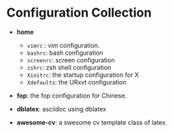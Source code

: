 
Configuration Collection
========================


+ __home__
    + `vimrc` : vim configuration.
    + `bashrc`: bash configuration
    + `screenrc`: screen configuration
    + `zshrc`:  zsh shell configuration
    + `Xinitrc`: the startup configuration for X
    + `Xdefaults`: the URxvt configuration

+ __fop__: the fop configuration for Chinese.
+ __dblatex__: asciidoc using dblatex
+ __awesome-cv__: a swesome cv template class of latex.
